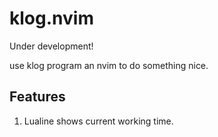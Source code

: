 # klog.nvim

Under development!

use klog program an nvim to do something nice.

## Features 
1. Lualine shows current working time.
